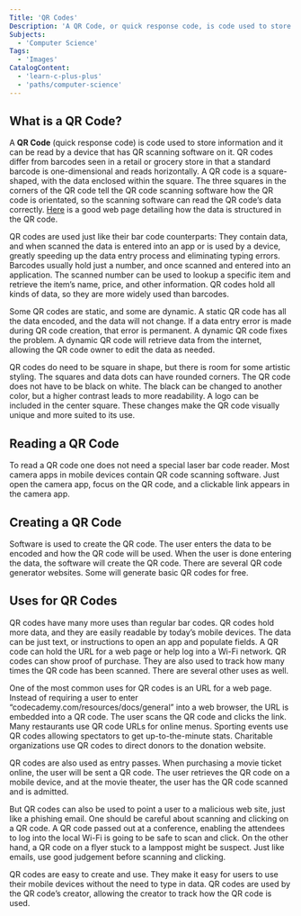 ```yaml
---
Title: 'QR Codes'
Description: 'A QR Code, or quick response code, is code used to store information that can be read by a QR scanner.'
Subjects:
  - 'Computer Science'
Tags:
  - 'Images'
CatalogContent:
  - 'learn-c-plus-plus'
  - 'paths/computer-science'
---
```


## What is a QR Code?

A **QR Code** (quick response code) is code used to store information and it can be read by a device that has QR scanning software on it. QR codes differ from barcodes seen in a retail or grocery store in that a standard barcode is one-dimensional and reads horizontally. A QR code is a square-shaped, with the data enclosed within the square. The three squares in the corners of the QR code tell the QR code scanning software how the QR code is orientated, so the scanning software can read the QR code’s data correctly. [Here](https://www.qr-code-generator.com/qr-code-marketing/qr-codes-basics/) is a good web page detailing how the data is structured in the QR code.

QR codes are used just like their bar code counterparts: They contain data, and when scanned the data is entered into an app or is used by a device, greatly speeding up the data entry process and eliminating typing errors. Barcodes usually hold just a number, and once scanned and entered into an application. The scanned number can be used to lookup a specific item and retrieve the item’s name, price, and other information. QR codes hold all kinds of data, so they are more widely used than barcodes.

Some QR codes are static, and some are dynamic. A static QR code has all the data encoded, and the data will not change. If a data entry error is made during QR code creation, that error is permanent. A dynamic QR code fixes the problem. A dynamic QR code will retrieve data from the internet, allowing the QR code owner to edit the data as needed.

QR codes do need to be square in shape, but there is room for some artistic styling. The squares and data dots can have rounded corners. The QR code does not have to be black on white. The black can be changed to another color, but a higher contrast leads to more readability. A logo can be included in the center square. These changes make the QR code visually unique and more suited to its use.

## Reading a QR Code

To read a QR code one does not need a special laser bar code reader. Most camera apps in mobile devices contain QR code scanning software. Just open the camera app, focus on the QR code, and a clickable link appears in the camera app.

## Creating a QR Code

Software is used to create the QR code. The user enters the data to be encoded and how the QR code will be used. When the user is done entering the data, the software will create the QR code. There are several QR code generator websites. Some will generate basic QR codes for free.

## Uses for QR Codes

QR codes have many more uses than regular bar codes. QR codes hold more data, and they are easily readable by today’s mobile devices. The data can be just text, or instructions to open an app and populate fields. A QR code can hold the URL for a web page or help log into a Wi-Fi network. QR codes can show proof of purchase. They are also used to track how many times the QR code has been scanned. There are several other uses as well.

One of the most common uses for QR codes is an URL for a web page. Instead of requiring a user to enter “codecademy.com/resources/docs/general” into a web browser, the URL is embedded into a QR code. The user scans the QR code and clicks the link. Many restaurants use QR code URLs for online menus. Sporting events use QR codes allowing spectators to get up-to-the-minute stats. Charitable organizations use QR codes to direct donors to the donation website.

QR codes are also used as entry passes. When purchasing a movie ticket online, the user will be sent a QR code. The user retrieves the QR code on a mobile device, and at the movie theater, the user has the QR code scanned and is admitted.

But QR codes can also be used to point a user to a malicious web site, just like a phishing email. One should be careful about scanning and clicking on a QR code. A QR code passed out at a conference, enabling the attendees to log into the local Wi-Fi is going to be safe to scan and click. On the other hand, a QR code on a flyer stuck to a lamppost might be suspect. Just like emails, use good judgement before scanning and clicking.

QR codes are easy to create and use. They make it easy for users to use their mobile devices without the need to type in data. QR codes are used by the QR code’s creator, allowing the creator to track how the QR code is used.
